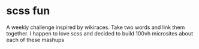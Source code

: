 # scss fun
A weekly challenge inspired by wikiraces. Take two words and link them together. I happen to love scss and decided to build 100vh microsites about each of these mashups
